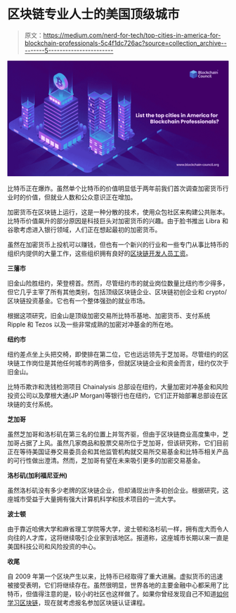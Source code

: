 # 区块链专业人士的美国顶级城市

> 原文：<https://medium.com/nerd-for-tech/top-cities-in-america-for-blockchain-professionals-5c4f1dc726ac?source=collection_archive---------5----------------------->

![](img/b63b7aa2241c2d96ebfb10459796274e.png)

比特币正在爆炸。虽然单个比特币的价值明显低于两年前我们首次调查加密货币行业时的价值，但就业人数和公众意识正在增加。

加密货币在区块链上运行，这是一种分散的技术，使用众包社区来构建公共账本。比特币价值飙升的部分原因是科技巨头对加密货币的兴趣。由于脸书推出 Libra 和谷歌考虑进入银行领域，人们正在想起最初的加密货币。

虽然在加密货币上投机可以赚钱，但也有一个新兴的行业和一些专门从事比特币的组织内提供的大量工作，这些组织拥有良好的[区块链开发人员工资](https://www.blockchain-council.org/blockchain/what-is-the-salary-for-a-blockchain-developer-in-the-usa/)。

**三藩市**

旧金山险胜纽约，荣登榜首。然而，尽管纽约市的就业岗位数量比纽约市少得多，但它几乎主宰了所有其他类别，包括顶级区块链企业、区块链初创企业和 crypto/区块链投资基金。它也有一个整体强劲的就业市场。

根据这项研究，旧金山是顶级加密交易所比特币基地、加密货币、支付系统 Ripple 和 Tezos 以及一些非常成熟的加密对冲基金的所在地。

**纽约市**

纽约差点坐上头把交椅，即使排在第二位，它也远远领先于芝加哥。尽管纽约的区块链工作岗位是其他任何城市的两倍多，但就区块链企业和资金而言，纽约仅次于旧金山。

比特币欺诈和洗钱检测项目 Chainalysis 总部设在纽约，大量加密对冲基金和风险投资公司以及摩根大通(JP Morgan)等银行也在纽约，它们正开始部署总部设在区块链的支付系统。

**芝加哥**

虽然芝加哥和洛杉矶在第三名的位置上并驾齐驱，但由于区块链商业高度集中，芝加哥占据了上风。虽然几家商品和股票交易所位于芝加哥，但该研究称，它们目前正在等待美国证券交易委员会和其他监管机构就交易所交易基金和比特币相关产品的可行性做出澄清。然而，芝加哥有望在未来吸引更多的加密交易基金。

**洛杉矶(加利福尼亚州)**

虽然洛杉矶没有多少老牌的区块链企业，但却涌现出许多初创企业。根据研究，这座城市受益于大量拥有强大计算机科学和技术项目的一流大学。

**波士顿**

由于靠近哈佛大学和麻省理工学院等大学，波士顿和洛杉矶一样，拥有庞大而令人向往的人才库，这将继续吸引企业家到该地区。报道称，这座城市长期以来一直是美国科技公司和风险投资的中心。

**收尾**

自 2009 年第一个区块产生以来，比特币已经取得了重大进展。虚拟货币的迅速被接受表明，它们将继续存在。虽然很明显，世界各地的主要金融中心都采用了比特币，但值得注意的是，较小的社区也这样做了。如果你曾经发现自己不知道[如何学习区块链](https://www.blockchain-council.org/blockchain/how-can-a-newbie-start-learning-about-blockchain/)，现在就考虑报名参加区块链认证课程。